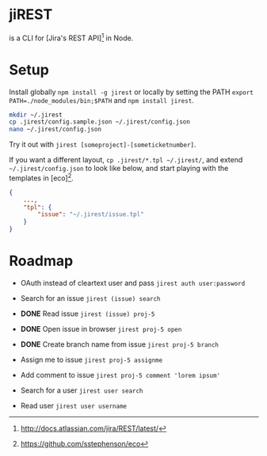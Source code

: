 # jiREST

is a CLI for [Jira's REST API][^1] in Node.


# Setup

Install globally `npm install -g jirest`
or locally by setting the PATH `export PATH=./node_modules/bin;$PATH` and `npm install jirest`.

```bash
mkdir ~/.jirest
cp .jirest/config.sample.json ~/.jirest/config.json
nano ~/.jirest/config.json
```

Try it out with `jirest [someproject]-[someticketnumber]`.

If you want a different layout, `cp .jirest/*.tpl ~/.jirest/`,
and extend `~/.jirest/config.json` to look like below, and start playing with the templates in [eco][^2].

```json
{
    ...,
    "tpl": {
        "issue": "~/.jirest/issue.tpl"
    }
}
```


# Roadmap

* OAuth instead of cleartext user and pass `jirest auth user:password`

* Search for an issue `jirest (issue) search`
* **DONE** Read issue `jirest (issue) proj-5`
* **DONE** Open issue in browser `jirest proj-5 open`
* **DONE** Create branch name from issue `jirest proj-5 branch`
* Assign me to issue `jirest proj-5 assignme`

* Add comment to issue `jirest proj-5 comment 'lorem ipsum'`

* Search for a user `jirest user search`
* Read user `jirest user username`


[^1]: <http://docs.atlassian.com/jira/REST/latest/>
[^2]: <https://github.com/sstephenson/eco>
